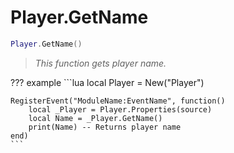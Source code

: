 # Player.GetName

```lua
Player.GetName()
```
> *This function gets player name.*

??? example
    ```lua
    local Player = New("Player")

    RegisterEvent("ModuleName:EventName", function()
        local _Player = Player.Properties(source)
        local Name = _Player.GetName()
        print(Name) -- Returns player name
    end)
    ```